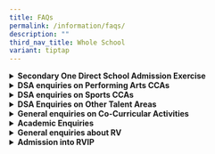 ```yaml
---
title: FAQs
permalink: /information/faqs/
description: ""
third_nav_title: Whole School
variant: tiptap
---
```

<div data-type="detailGroup" class="isomer-accordion-group isomer-accordion isomer-accordion-white">
<details class="isomer-details">
<summary><strong>Secondary One Direct School Admission Exercise</strong>
</summary>
<div data-type="detailsContent" class="isomer-details-content">
<p></p>
<table style="minWidth: 50px">
<colgroup>
<col>
<col>
</colgroup>
<tbody>
<tr>
<td rowspan="1" colspan="1">
<p><strong>Questions</strong>
</p>
</td>
<td rowspan="1" colspan="1">
<p><strong>Answers</strong>
</p>
</td>
</tr>
<tr>
<td rowspan="1" colspan="1">
<p>What is the DSA exercise timeline like?</p>
</td>
<td rowspan="1" colspan="1">
<p>For DSA 2024 exercise, the online MOE application portal will be opened
from 7th May to 3rd Jun (3pm). For RVHS, the shortlisted applicants will
be informed of their DSA test and interview sessions via email on specified
dates in July and August as highlighted on our school webpage for DSA Exercise.
All applicants will be notified of the outcome of their application via
email by 30th August 2024.</p>
</td>
</tr>
<tr>
<td rowspan="1" colspan="1">
<p>Can my child apply for more than one category during the DSA exercise?</p>
</td>
<td rowspan="1" colspan="1">
<p>You can apply for up to two talent areas in the same school.</p>
</td>
</tr>
<tr>
<td rowspan="1" colspan="1">
<p>What information do I need to submit together with the application form?</p>
</td>
<td rowspan="1" colspan="1">
<p>You have the option to give additional information regarding the level
of competence of your child in the selected talent area in a text box provided
on the application form.</p>
</td>
</tr>
<tr>
<td rowspan="1" colspan="1">
<p>When will I know if I have been shortlisted for the test / audition /
trial / interview?</p>
</td>
<td rowspan="1" colspan="1">
<p>All applicants will be informed if they have been shortlisted and will
be provided with the details via email from 24 Jun to 5 July.</p>
</td>
</tr>
<tr>
<td rowspan="1" colspan="1">
<p>When will I know if I have been offered a place?</p>
</td>
<td rowspan="1" colspan="1">
<p>All shortlisted applicants will be notified of the outcome of their applications
by 30 August.</p>
</td>
</tr>
<tr>
<td rowspan="1" colspan="1">
<p>I received more than one DSA offer. When must I decide which to accept?</p>
</td>
<td rowspan="1" colspan="1">
<p>You will have to indicate your preferences in ranked order for up to three
schools during the Exercise School Preference Stage from 21st – 25th October
2024 via the online MOE DSA portal.</p>
</td>
</tr>
<tr>
<td rowspan="1" colspan="1">
<p>What is the minimum AL score needed to be shortlisted for DSA trial /
audition?
<br>
<br>Does RV only accept DSA students with AL1 in all subjects?</p>
</td>
<td rowspan="1" colspan="1">
<p>The DSA scheme provides students with an alternative route to gain admission
to RVHS. All applicants will be assessed for their talents during the trials
or auditions, and ability to cope with the IP curriculum based on strong
and consistent academic performance particularly in P5 and P6.</p>
</td>
</tr>
<tr>
<td rowspan="1" colspan="1">
<p>Must my child obtain a good grade for Chinese Language so as to be considered
for shortlisting?</p>
</td>
<td rowspan="1" colspan="1">
<p>As a SAP school that believes in bilingualism, we will assess your child’s
ability to cope with our RVIP Chinese Language Programme in the shortlisting
process based on the results provided in the application.</p>
</td>
</tr>
<tr>
<td rowspan="1" colspan="1">
<p>Does my child need to take Higher Chinese Language in primary school in
order to apply for a place in RV?</p>
</td>
<td rowspan="1" colspan="1">
<p>While Higher Chinese Language (HCL) is not a prerequisite for admission
to RVHS, all students in RV must do Higher Mother Tongue from Sec 1 to
4.</p>
</td>
</tr>
<tr>
<td rowspan="1" colspan="1">
<p>Where can I find the list of CCAs for DSA?</p>
</td>
<td rowspan="1" colspan="1">
<p>The 2024 DSA CCA list is available on our school website.</p>
</td>
</tr>
<tr>
<td rowspan="1" colspan="1">
<p>Is there a DSA quota for each CCA or on the whole?</p>
</td>
<td rowspan="1" colspan="1">
<p>There is no fixed quota. The objective of DSA is to identify talent, taking
into consideration the student’s interest and long-term development potential.</p>
</td>
</tr>
<tr>
<td rowspan="1" colspan="1">
<p>
<br>If my child gets in through DSA, how long must my child remain in the
CCA? What if his interest changes?</p>
</td>
<td rowspan="1" colspan="1">
<p>Your child must remain in the same CCA so that we can develop his/her
full potential over four years from Sec 1 to 4. If choice of CCA is important,
then your child should avoid applying for admission via DSA as there are
conditions attached.</p>
</td>
</tr>
<tr>
<td rowspan="1" colspan="1">
<p>For students admitted via DSA, do they have more training / practice sessions
than the others?</p>
</td>
<td rowspan="1" colspan="1">
<p>No, for sports, they will train thrice a week and for the performing arts,
they will train twice a week, just like the rest of their teammates.</p>
</td>
</tr>
<tr>
<td rowspan="1" colspan="1">
<p>Would my child be at a disadvantage during the DSA exercise for being
a non-Singaporean?</p>
</td>
<td rowspan="1" colspan="1">
<p>Your child’s nationality does not matter in the DSA exercise. Our assessment
is based on talents and ability to cope with the rigour of an IP school.</p>
</td>
</tr>
</tbody>
</table>
</div>
</details>
</div>
<div data-type="detailGroup" class="isomer-accordion-group isomer-accordion isomer-accordion-white">
<details class="isomer-details">
<summary><strong>DSA enquiries on Performing Arts CCAs</strong>
</summary>
<div data-type="detailsContent" class="isomer-details-content">
<p></p>
<table style="minWidth: 50px">
<colgroup>
<col>
<col>
</colgroup>
<tbody>
<tr>
<td rowspan="1" colspan="1">
<p>What are the selection criteria for talent areas in performing arts?</p>
</td>
<td rowspan="1" colspan="1">
<p>Students should display a strong aptitude in the talent area they applied
for. Auditions and interviews will be conducted to assess their suitability
in that talent area.</p>
</td>
</tr>
<tr>
<td rowspan="1" colspan="1">
<p>If my child has learnt only ballet and modern dance, and not other dance
forms, and has been in the dance team but quit ballet in P6 due to the
heavy workload, can she still apply for dance DSA and does she need to
be the key dancer in her CCA?</p>
</td>
<td rowspan="1" colspan="1">
<p>Yes, having ballet or any dance skills would be an advantage, but she
does not need to be the key dancer. In RV Dance society, our dancers learn&nbsp;<strong>both Chinese and modern contemporary dance</strong>.
All dancers would have to learn both genres, i.e. they cannot choose which
genre they want to learn.</p>
</td>
</tr>
<tr>
<td rowspan="1" colspan="1">
<p>My child is in Hip Hop in primary school, can my child apply for DSA dance?</p>
</td>
<td rowspan="1" colspan="1">
<p>Yes, having any dance skills would be an advantage but do note that in
RV Dance society, the dancers do not take hip hop or street dance at the
secondary level. Street Dance CCA is offered at the JC levels.</p>
</td>
</tr>
<tr>
<td rowspan="1" colspan="1">
<p>
<br>
<br>
<br>
<br>
<br>
<br>What competencies are you looking for in a student applying for Concert
Band or Chinese Orchestra? Is there a particular instrument you will give
preference to for DSA? For example, is the CCA short of certain instrument
players so more priority will be given to these students?</p>
</td>
<td rowspan="1" colspan="1">
<p>The school will assess a student’s musicality, which is the ability to
perceive and reproduce differences in the aspects of music including pitch,
rhythm, and harmony. Basically, it is the ability to be able to reproduce
music in addition to creating music (musical creativity). At the application
phase, past achievements, competition involvement and academic requirements
will be taken into consideration for shortlisting. For Chinese Orchestra,
the school will consider all musical instruments excluding guzheng and
violin. For Concert Band, the school will consider all musical instruments
excluding piano and violin.</p>
</td>
</tr>
<tr>
<td rowspan="1" colspan="1">
<p>If my child has public speaking experience, should he/she apply for English
Language Debate or English Drama?
<br>
<br>What competencies are you looking for when it comes to debates?&nbsp;
<br>
<br>
</p>
</td>
<td rowspan="1" colspan="1">
<p>It depends on your child’s interest and talents/competencies. Both CCAs
require your child to have a strong command of the language, confidence
in public speaking, passion for the language and the ability to analyse
facts and present spontaneously.</p>
</td>
</tr>
<tr>
<td rowspan="1" colspan="1">
<p>If my child gets accepted for Drama through DSA, does it mean he/she has
to do drama as a subject in RV?</p>
</td>
<td rowspan="1" colspan="1">
<p>Your child has to take up Drama as his/her CCA if he/she accepts the offer
to come into RV via Drama.</p>
</td>
</tr>
<tr>
<td rowspan="1" colspan="1">
<p>If my child wants to apply for English Debates via DSA, does he/she need
to be in the school debate team to be qualified? Some primary schools do
not have debates as a CCA but if the child has participated in debate training
outside school, can my child apply?</p>
</td>
<td rowspan="1" colspan="1">
<p>If the primary school does not have a debate team but your child has debate
training or participated in debate competitions, and wishes to pursue his/her
passion, you may consider applying for it.</p>
</td>
</tr>
</tbody>
</table>
</div>
</details>
</div>
<div data-type="detailGroup" class="isomer-accordion-group isomer-accordion isomer-accordion-white">
<details class="isomer-details">
<summary><strong>DSA enquiries on Sports CCAs</strong>
</summary>
<div data-type="detailsContent" class="isomer-details-content">
<p></p>
<table style="minWidth: 50px">
<colgroup>
<col>
<col>
</colgroup>
<tbody>
<tr>
<td rowspan="1" colspan="1">
<p>
<br>
<br>Will my child be guaranteed a place in the school team if he comes in
via DSA?</p>
</td>
<td rowspan="1" colspan="1">
<p>The school team is selected only prior to the team registration for the
National School Games. Generally, most DSA students qualify for the school
team due to their talent, ability and sustained commitment to training.</p>
</td>
</tr>
<tr>
<td rowspan="1" colspan="1">
<p>What are the requirements to qualify for the various DSA sports?</p>
</td>
<td rowspan="1" colspan="1">
<p>Students should display strong aptitude in the talent area they applied
for. Trials and interviews will be conducted to assess their suitability
in that talent area.</p>
</td>
</tr>
<tr>
<td rowspan="1" colspan="1">
<p>Can we apply for DSA even though we are not in the school team or if our
primary school does not have that particular sport?</p>
</td>
<td rowspan="1" colspan="1">
<p>Yes, you can still apply for DSA.</p>
</td>
</tr>
<tr>
<td rowspan="1" colspan="1">
<p>How do I prove that my child is a captain of the school team?</p>
</td>
<td rowspan="1" colspan="1">
<p>The primary school should have recorded your child’s Leadership and Achievements
in the CCA Certificate.</p>
</td>
</tr>
<tr>
<td rowspan="1" colspan="1">
<p>Is there a recreational team apart from the school team?</p>
</td>
<td rowspan="1" colspan="1">
<p>There is no recreational team.</p>
</td>
</tr>
</tbody>
</table>
</div>
</details>
</div>
<div data-type="detailGroup" class="isomer-accordion-group isomer-accordion isomer-accordion-white">
<details class="isomer-details">
<summary><strong>DSA Enquiries on Other Talent Areas</strong>
</summary>
<div data-type="detailsContent" class="isomer-details-content">
<p></p>
<table style="minWidth: 50px">
<colgroup>
<col>
<col>
</colgroup>
<tbody>
<tr>
<td rowspan="1" colspan="1">
<p>
<br>
<br>
<br>How do we apply for DSA leadership?
<br>
<br>Must the child hold a key position in the school prefectorial board?</p>
</td>
<td rowspan="1" colspan="1">
<p>Your child’s primary school CCA record should reflect that he/she holds
a key position (head prefect, vice-head prefect, or EXCO member) in the
school prefectorial board. For DSA leadership, we are specifically looking
for a greater leadership capacity. Being in a key leadership position is
a signal that the student has been recognised to have the capacity to be
stretched and developed, hence chosen, among their peers whom they work
together, to be the representative of the prefectorial board.</p>
</td>
</tr>
<tr>
<td rowspan="1" colspan="1">
<p>What will be the development plan for the child if he/she is accepted
through DSA leadership?</p>
</td>
<td rowspan="1" colspan="1">
<p>Upon entering RV, the child will be in our Student Leadership Development
Academy and Students' Council and be part of leadership projects and initiatives.</p>
</td>
</tr>
<tr>
<td rowspan="1" colspan="1">
<p>What are the selection criteria for robotics?</p>
</td>
<td rowspan="1" colspan="1">
<p>Students need to be proficient in Python programming and be able to use
computational thinking to solve problems. They will also need to pass a
Python programming test that assess their skills and knowledge in the DSA
test stage.</p>
</td>
</tr>
<tr>
<td rowspan="1" colspan="1">
<p>What do you look for in students who apply for DSA Science Investigation?</p>
</td>
<td rowspan="1" colspan="1">
<p>For Scientific Investigation, students should have a deep passion in science
and innovative problem-solving skills. They should also demonstrate a natural
curiosity in Science through their performance in science inquiry tasks.
Besides academic excellence in Science and Mathematics in school-based
exams, students' involvements in related competitions and enrichment activities
(e.g. Primary School Science Club programmes and science / innovation research
projects) are good evidence in the student portfolios, which indicate their
interests in these domains.</p>
</td>
</tr>
</tbody>
</table>
</div>
</details>
</div>
<div data-type="detailGroup" class="isomer-accordion-group isomer-accordion isomer-accordion-white">
<details class="isomer-details">
<summary><strong>General enquiries on Co-Curricular Activities</strong>
</summary>
<div data-type="detailsContent" class="isomer-details-content">
<p></p>
<table style="minWidth: 50px">
<colgroup>
<col>
<col>
</colgroup>
<tbody>
<tr>
<td rowspan="1" colspan="1">
<p>Is CCA compulsory in RV?</p>
</td>
<td rowspan="1" colspan="1">
<p>CCA is compulsory for all secondary school students.
<br>
</p>
</td>
</tr>
<tr>
<td rowspan="1" colspan="1">
<p>How are students selected for the CCAs? Are certain CCAs made up of DSA
students only?</p>
</td>
<td rowspan="1" colspan="1">
<p>Students with the right aptitude for particular CCAs are matched to them.
There is no CCA that is made up entirely of DSA candidates.</p>
</td>
</tr>
<tr>
<td rowspan="1" colspan="1">
<p>Are external CCAs (eg water polo or tennis) recognised by the school and
will the child be awarded CCA points?</p>
</td>
<td rowspan="1" colspan="1">
<p>If the student's involvement in a sport is under the National Sports Association,
we will award CCA points.</p>
</td>
</tr>
<tr>
<td rowspan="1" colspan="1">
<p>Can my child take up more than one CCA?</p>
</td>
<td rowspan="1" colspan="1">
<p>Students who can cope with the school’s academic and main CCA demands
may take up another CCA. We have students who have demonstrated the ability
to handle a diverse range of commitments in CCAs and Academies.</p>
</td>
</tr>
<tr>
<td rowspan="1" colspan="1">
<p>
<br>
<br>
<br>
<br>
<br>
<br>How many training sessions are there per week and how long is each session?</p>
</td>
<td rowspan="1" colspan="1">
<p>There are three training sessions per week for sports CCAs. Generally,
training sessions are held on Tuesdays, Fridays and one other weekday.
Each training session is 3 hours long, from 3pm to 6pm. Performing Arts
CCAs are held on Tuesdays and Fridays, except for Chorale which conducts
CCA on Wednesdays and Fridays. More practices are arranged only when there
is a need to prepare for a competition or a performance. In such instances,
parents and students will be notified at least two weeks in advance. Our
students’ well-being is our priority, hence during the post-season and
end-of-year examination period, CCA sessions will be phased down.</p>
</td>
</tr>
<tr>
<td rowspan="1" colspan="1">
<p>What opportunities are given to students in the performing arts CCAs?</p>
</td>
<td rowspan="1" colspan="1">
<p>Besides the biennial SYF performances, students in the performing arts
CCA have many platforms to perform such as our annual month-long Arts Fest.
In addition, the Performing Arts CCAs perform in many internal and external
school events ranging from Honours Day to performances at the Istana. Under
the guidance of our experienced instructors, they also get to take part
in competitions and when they are at their apex, they may be sent for external
MOE courses such as the conductor’s course, to hone their skills.</p>
</td>
</tr>
<tr>
<td rowspan="1" colspan="1">
<p>Can my child join more than one CCA if he or she gets into RV via CCA
DSA?</p>
</td>
<td rowspan="1" colspan="1">
<p>Your child has to remain committed to the CCA that he or she got in via
DSA, so it must not clash with the other CCA that your child would like
to join.</p>
</td>
</tr>
</tbody>
</table>
</div>
</details>
</div>
<div data-type="detailGroup" class="isomer-accordion-group isomer-accordion isomer-accordion-white">
<details class="isomer-details">
<summary><strong>Academic Enquiries</strong>
</summary>
<div data-type="detailsContent" class="isomer-details-content">
<p></p>
<table style="minWidth: 50px">
<colgroup>
<col>
<col>
</colgroup>
<tbody>
<tr>
<td rowspan="1" colspan="1">
<p>
<br>
<br>
<br>
<br>
<br>In what ways is RV’s Integrated Programme unique?</p>
</td>
<td rowspan="1" colspan="1">
<p>* The Cultures of Thinking (CoT) framework is infused into the various
programmes so as to develop our students’ critical thinking skills.
<br>* Inquiry-approach, research-based, process-oriented CID Curriculum
<br>* We offer Bicultural Studies Programme (Chinese) and SAP Scholarship
<br>* We have six talent academies - Science&nbsp; Leaders Academy, Humanities
and Social Sciences Leaders Academy, Mathematics Leaders Academy, Bicultural
Leaders Academy and The Eco-Sustainability Leadership Academy and Student
Leadership Development Leaders Academy to stretch our students’ potential
<br>
<br>As an IP school, students are exposed to varied learning experiences and
opportunities through its six-year seamless programme where they do not
sit for the O-Level Examinations and instead, take the GCE A-Level Examinations
in JC2.</p>
</td>
</tr>
<tr>
<td rowspan="1" colspan="1">
<p>Are the GCE A-Level subjects taught in-house in RVHS?</p>
</td>
<td rowspan="1" colspan="1">
<p>As an Integrated Programme school, our students go through a seamless
6-year educational journey, hence the GCE A-Level curriculum is taught
in RV.</p>
</td>
</tr>
<tr>
<td rowspan="1" colspan="1">
<p>
<br>
<br>
<br>
<br>How does RV perform in the GCE A-Level Examinations?</p>
</td>
<td rowspan="1" colspan="1">
<p>RV students have been performing above the national average in the GCE
A-Level Examinations and the school has been consistently value-adding
to the students’ A-Level performance. In addition, 1 in 3 students get
a scholarship, something that we are immensely proud of, considering that
our students do not take the O-Levels. This shows the dedication and support
of our teachers to ensure that our students do well in the examinations.
Many students get scholarships to study at prestigious universities such
as Oxford, Cambridge, Imperial college, London School of Economics, UC
Berkeley, Harvard, Stanford, Massachusetts Institute of Technology, Peking
University, Tsinghua University, Fudan and other renowned universities.</p>
</td>
</tr>
<tr>
<td rowspan="1" colspan="1">
<p>If my child is not able to cope with the Integrated Programme after the
1st year, what other options are there for my child?
<br>
<br>What is the drop-out rate?</p>
</td>
<td rowspan="1" colspan="1">
<p>As a school, we provide our fullest support to our students. This environment
comprises the form teachers, subject teachers and Year Master, and they
monitor students' progress and decide on a remediation programme to help
students when necessary. Coupled with strong home-school partnership, we
are confident of helping our students to do well in the GCE A Level Examinations.
Students who asked to leave RV typically do so because they want to pursue
a course that is not offered in the A Level curriculum.
<br>
<br>Note: DSA students are not eligible to transfer to other secondary or
IP schools after acceptance of the Confirmed Offer.</p>
</td>
</tr>
<tr>
<td rowspan="1" colspan="1">
<p>Will my child be at a disadvantage since there are no O-Level classes
in RV?
<br>
<br>Will my child be left with only a PSLE certificate if he is unable to
finish the 6-year programme?</p>
</td>
<td rowspan="1" colspan="1">
<p>Being able to proceed directly to the A-Levels is an advantage for our
students as they get a lot more time and opportunities to develop holistically
and hone their 21st century competencies over six years through our highly
customised programmes.
<br>
<br>IP students obtain an IP Info Sheet which is issued by MOE to reflect
their academic status. This will enable them to pursue a different track
offered at the polytechnic.
<br>
<br>Note: DSA students are not eligible for any transfer to other secondary
or IP schools after acceptance of the Confirmed Offer.</p>
</td>
</tr>
<tr>
<td rowspan="1" colspan="1">
<p>Does RV place more emphasis on the Chinese Language than on English Language?</p>
</td>
<td rowspan="1" colspan="1">
<p>As a SAP school, we strongly believe in the importance of both languages,
given the global landscape that demands proficiency in both languages and
bicultural sensitivity in order for us to engage with the rest of the world.&nbsp;By
placing equal emphasis on both languages, our students will have a competitive
edge when they graduate as they can be the bridge between the East and
the West.</p>
</td>
</tr>
<tr>
<td rowspan="1" colspan="1">
<p>Is there any promotion criteria from Sec 1 to J2?</p>
</td>
<td rowspan="1" colspan="1">
<p>Just like any other school, there is a set of promotion criteria that
students need to meet in order to be promoted to the next level.</p>
</td>
</tr>
<tr>
<td rowspan="1" colspan="1">
<p>Does my child need to take Higher Chinese Language in P5 and 6 in order
to be admitted into RV?</p>
</td>
<td rowspan="1" colspan="1">
<p>There is no need to as long as your child takes our RV Chinese Language
Programme.</p>
</td>
</tr>
<tr>
<td rowspan="1" colspan="1">
<p>What is the Chinese Language Programme like in RV?</p>
</td>
<td rowspan="1" colspan="1">
<p>As an SAP and IP school, we have a specially designed RV Chinese Language
programme for all students. This programme aims to build their foundation
and equip them with the necessary skills and competencies so that they
are well prepared to sit for the GCE O-Level Higher Chinese Language Examination
in secondary 4.</p>
</td>
</tr>
<tr>
<td rowspan="1" colspan="1">
<p>Does RV offer any other mother tongue languages?</p>
</td>
<td rowspan="1" colspan="1">
<p>We offer other mother tongue languages to our JC students only.</p>
</td>
</tr>
<tr>
<td rowspan="1" colspan="1">
<p>Can a student participate in more than one of the six Talent Academies?</p>
</td>
<td rowspan="1" colspan="1">
<p>We do not limit students' capacity and interest. With the right aptitude,
membership in more than one Academy is possible and encouraged.</p>
</td>
</tr>
<tr>
<td rowspan="1" colspan="1">
<p>How are students selected for competitions?</p>
</td>
<td rowspan="1" colspan="1">
<p>We select candidates based on their aptitude and capabilities for competitions.</p>
</td>
</tr>
<tr>
<td rowspan="1" colspan="1">
<p>If my child is talented in the English Language, will there be opportunities
to stretch him?</p>
</td>
<td rowspan="1" colspan="1">
<p>We support students' learning and interest areas, and we have different
talent programmes ranging from speaking to writing, and prepare them for
competitions.</p>
</td>
</tr>
<tr>
<td rowspan="1" colspan="1">
<p>Does RV have weekly weighted assessments for different subjects throughout
the academic year?</p>
</td>
<td rowspan="1" colspan="1">
<p>We have bite-sized assessments to assess students' understanding and they
are spread out across the term so that they can pace their revision.</p>
</td>
</tr>
<tr>
<td rowspan="1" colspan="1">
<p>Is there any support for students who struggle with the Chinese Language?</p>
</td>
<td rowspan="1" colspan="1">
<p>Yes, we have after-school programmes to support the students’ learning
of the Chinese Language. In addition, our school has various enrichment
programmes to ignite their love for the language.</p>
</td>
</tr>
<tr>
<td rowspan="1" colspan="1">
<p>If my child takes the Art Elective Programme in another school, can my
child take fewer subjects in RV?</p>
</td>
<td rowspan="1" colspan="1">
<p>No, your child will still be taking the same core subjects as the rest
so that they can keep their options open when it comes to choosing their
subject combination in Secondary 3.</p>
</td>
</tr>
<tr>
<td rowspan="1" colspan="1">
<p>If my child takes Higher Chinese Language in primary school, does he or
she have priority for admission into RV?</p>
</td>
<td rowspan="1" colspan="1">
<p>Students who obtain Distinction, Merit or Pass in HCL and have a PSLE
score of 14 or better (i.e. PSLE score ≤ 14) will be eligible for posting
advantage when applying to SAP schools.&nbsp;If multiple students with
the same PSLE score apply for the same SAP school, those with better HCL
grades will be allocated a place ahead of other students. This applies
before the tie-breakers.</p>
</td>
</tr>
<tr>
<td rowspan="1" colspan="1">
<p>How does MOE's posting work?</p>
</td>
<td rowspan="1" colspan="1">
<p>Please visit&nbsp;<a href="https://www.moe.gov.sg/secondary/s1-posting/how-posting-works" rel="noopener noreferrer nofollow" target="_blank">this site</a>&nbsp;to
find out more.</p>
</td>
</tr>
<tr>
<td rowspan="1" colspan="1">
<p>When will posting results be released?</p>
</td>
<td rowspan="1" colspan="1">
<p>The posting results will be announced by MOE in early December and once
they are released, schools will post the relevant information on their
websites.</p>
</td>
</tr>
</tbody>
</table>
</div>
</details>
</div>
<div data-type="detailGroup" class="isomer-accordion-group isomer-accordion isomer-accordion-white">
<details class="isomer-details">
<summary><strong>General enquiries about RV</strong>
</summary>
<div data-type="detailsContent" class="isomer-details-content">
<p></p>
<table style="minWidth: 50px">
<colgroup>
<col>
<col>
</colgroup>
<tbody>
<tr>
<td rowspan="1" colspan="1">
<p>What are the school hours like in RV?</p>
</td>
<td rowspan="1" colspan="1">
<p>School starts at 8 am each morning from Tuesday to Friday, and we start
at 9 am on Mondays. Lessons usually end at about 2.30pm, depending on which
level and the students’ subject combination. On some afternoons, students
may attend supplementary classes or enrichment programmes.</p>
</td>
</tr>
<tr>
<td rowspan="1" colspan="1">
<p>How many students are there in each class?</p>
</td>
<td rowspan="1" colspan="1">
<p>On average, we have about 30 to 35 students in each class.</p>
</td>
</tr>
<tr>
<td rowspan="1" colspan="1">
<p>Does RV offer bus services to 3rd language centres?</p>
</td>
<td rowspan="1" colspan="1">
<p>The school provides transport for all third language students.</p>
</td>
</tr>
<tr>
<td rowspan="1" colspan="1">
<p>Does RV offer bus services?</p>
</td>
<td rowspan="1" colspan="1">
<p>No, we do not offer bus services as we are located near Boon Lay MRT station
and many buses go to our school.</p>
</td>
</tr>
<tr>
<td rowspan="1" colspan="1">
<p>Are there any scholarships that students can apply for?</p>
</td>
<td rowspan="1" colspan="1">
<p>Our school has the Tham Tuck Meng Scholarship for Sec 1 students.</p>
</td>
</tr>
</tbody>
</table>
</div>
</details>
</div>
<div data-type="detailGroup" class="isomer-accordion-group isomer-accordion isomer-accordion-white">
<details class="isomer-details">
<summary><strong>Admission into RVIP</strong>
</summary>
<div data-type="detailsContent" class="isomer-details-content">
<p></p>
<table style="minWidth: 50px">
<colgroup>
<col>
<col>
</colgroup>
<tbody>
<tr>
<td rowspan="1" colspan="1">
<p>Now that the PSLE scoring system has changed, what is RV’s Cut-Off Point?</p>
</td>
<td rowspan="1" colspan="1">
<p>The Secondary 1 Posting AL Cut-Off Point range for RV is between 4 and
9.
<br>
<br>
</p>
</td>
</tr>
<tr>
<td rowspan="1" colspan="1">
<p>Will students taking Higher Chinese Language have an advantage in getting
into RV?</p>
</td>
<td rowspan="1" colspan="1">
<p>In the new calculation of AL, HCL is not included.</p>
</td>
</tr>
<tr>
<td rowspan="1" colspan="1">
<p>
<br>Does RV accept transfer students from other schools?</p>
</td>
<td rowspan="1" colspan="1">
<p>Parents can call the school at the end of the academic year to check if
there are any vacancies. If there are, parents can apply and the student
will sit for the aptitude tests.</p>
</td>
</tr>
<tr>
<td rowspan="1" colspan="1">
<p>How many Secondary 1 students do you admit every year?</p>
</td>
<td rowspan="1" colspan="1">
<p>The cohort size varies every year. Due to a shrinking population, there
is a reduction in the number of students being admitted to RV.</p>
</td>
</tr>
<tr>
<td rowspan="1" colspan="1">
<p>
<br>
<br>Can International students apply to study in RV?</p>
</td>
<td rowspan="1" colspan="1">
<p>International students (IS) who want to join RV at Secondary 1 to 3 will
have to apply through MOE. Please refer to MOE’s webpage on admissions
for international students. For Secondary 1 DSA application, IS will have
to obtain a registration number from MOE first before participating in
RVIP DSA exercise. They will also have to pass MOE AEIS for their DSA results
to take effect.</p>
</td>
</tr>
</tbody>
</table>
</div>
</details>
</div>
<p></p>